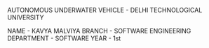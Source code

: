 AUTONOMOUS UNDERWATER VEHICLE - DELHI TECHNOLOGICAL UNIVERSITY

NAME - KAVYA MALVIYA
BRANCH - SOFTWARE ENGINEERING
DEPARTMENT - SOFTWARE
YEAR - 1st